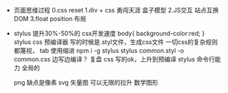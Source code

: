 - 页面思维过程
0.css reset
1.div + css 勇闯天涯
  盒子模型
2.JS交互
  站点互换 DOM
3.float position 布局

- stylus
  提升30%-50%的 css开发速度
  body{
    background-color:red;
  }
  stylus css 预编译器
  写的时候是.styl文件，生成css文件
  一切css的复杂规则都蔑视，
    tab 使用缩进
    npm i -g stylus
    stylus common.styl -o common.css
    边写边编译？
    复盘
    css 写的ok，上升到预编译 stylus
    命令行能力
    全局的  

    png 缺点是像素
    svg 矢量图 可以无限的拉升
    数学图形 
